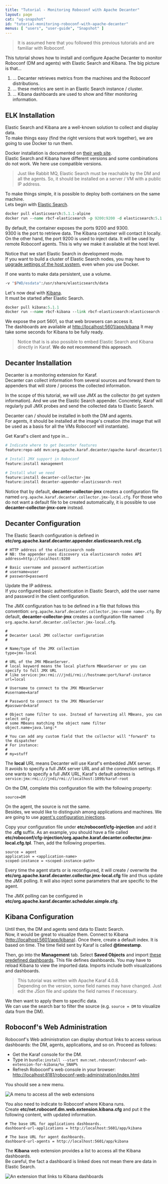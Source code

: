 ```yaml
---
title: "Tutorial - Monitoring Roboconf with Apache Decanter"
layout: page
cat: "ug-snapshot"
id: "tutorial-monitoring-roboconf-with-apache-decanter"
menus: [ "users", "user-guide", "Snapshot" ]
---
```


> It is assumed here that you followed this previous tutorials and are familiar with Roboconf.

This tutorial shows how to install and configure Apache Decanter to monitor Roboconf (DM and agents)
with Elastic Search and Kibana. The big picture is that...

1. ... Decanter retrieves metrics from the machines and the Roboconf distributions.
2. ... these metrics are sent in an Elastic Search instance / cluster.
3. ... Kibana dashboards are used to show and filter monitoring information.


## ELK Installation

Elastic Search and Kibana are a well-known solution to collect and display data.  
To make things easy (find the right versions that work together), we are going to use Docker to run them.

Docker installation is documented on [their web site](https://docs.docker.com/engine/installation/).  
Elastic Search and Kibana have different versions and some combinations do not work.
We here use compatible versions.

> Just like Rabbit MQ, Elastic Search must be reachable by the DM and all the agents.
> So, it should be installed on a server / VM with a public IP address.

To make things simple, it is possible to deploy both containers on the same machine.  
Lets begin with [Elastic Search](https://hub.docker.com/_/elasticsearch/).

```tcl
docker pull elasticsearch:5.1.1-alpine
docker run --name rbcf-elasticsearch -p 9200:9200 -d elasticsearch:5.1.1-alpine -E "http.host=0.0.0.0" -E "transport.host=127.0.0.1"
```

By default, the container exposes the ports 9200 and 9300.  
9300 is the port to retrieve data. The Kibana container will contact it
locally. On the other hand, the port 9200 is used to inject data. It will be
used by remote Roboconf agents. This is why we make it available at the host level.

Notice that we start Elastic Search in development mode.  
If you want to build a cluster of Elastic Search nodes, you may have to
[upgrade settings of the host system](https://www.elastic.co/guide/en/elasticsearch/reference/current/system-config.html),
even when you use Docker.

If one wants to make data persistent, use a volume.

```tcl
-v "$PWD/esdata":/usr/share/elasticsearch/data
```

Let's now deal with [Kibana](https://hub.docker.com/_/kibana/).  
It must be started after Elastic Search.

```tcl
docker pull kibana:5.1.1
docker run --name rbcf-kibana --link rbcf-elasticsearch:elasticsearch -p 5601:5601 -d kibana:5.1.1
```

We expose the port 5601, so that web browsers can access it.  
The dashboards are available at [http://localhost:5601/app/kibana](http://localhost:5601/app/kibana)
It may take some seconds for Kibana to be fully ready.

> Notice that is is also possible to embed Elastic Search and Kibana
> directly in Karaf. **We do not recommend this approach**. 



## Decanter Installation

Decanter is a monitoring extension for Karaf.  
Decanter can collect information from several sources and forward them
to appenders that will store / process the collected information.

In the scope of this tutorial, we will use JMX as the collector (to get
system information). And we use the Elastic Search appender. Concretely, Karaf
will regularly pull JMX probes and send the collected data to Elastic Search.

Decanter can / should be installed in both the DM and agents.  
For agents, it should be installed at the image's creation (the image that will be used
as a basis for all the VMs Roboconf will instantiate).

Get Karaf's client and type in...

```bash
# Indicate where to get Decanter features
feature:repo-add mvn:org.apache.karaf.decanter/apache-karaf-decanter/1.3.0/xml/features

# Install JMX support in Roboconf
feature:install management

# Install what we need
feature:install decanter-collector-jmx
feature:install decanter-appender-elasticsearch-rest
``` 

Notice that by default, **decanter-collector-jmx** creates a configuration file
named `org.apache.karaf.decanter.collector.jmx-local.cfg`. For those who do not want
a default file to be created automatically, it is possible to use **decanter-collector-jmx-core**
instead.


## Decanter Configuration

The Elastic Search configuration is defined in **etc/org.apache.karaf.decanter.appender.elasticsearch.rest.cfg**.

```properties
# HTTP address of the elasticsearch node
# NB: the appender uses discovery via elasticsearch nodes API
address=http://localhost:9200

# Basic username and password authentication
# username=user
# password=password
```

Update the IP address.  
If you configured basic authentication in Elastic Search, add the user name and
password in the client configuration.

The JMX configuration has to be defined in a file that follows this convention:
`org.apache.karaf.decanter.collector.jmx-<some name>.cfg`. By default, **decanter-collector-jmx**
creates a configuration file named `org.apache.karaf.decanter.collector.jmx-local.cfg`.

```properties
#
# Decanter Local JMX collector configuration
#

# Name/type of the JMX collection
type=jmx-local

# URL of the JMX MBeanServer.
# local keyword means the local platform MBeanServer or you can specify to full JMX URL
# like service:jmx:rmi:///jndi/rmi://hostname:port/karaf-instance
url=local

# Username to connect to the JMX MBeanServer
#username=karaf

# Password to connect to the JMX MBeanServer
#password=karaf

# Object name filter to use. Instead of harvesting all MBeans, you can select only
# some MBeans matching the object name filter
object.name=java.lang:*

# You can add any custom field that the collector will "forward" to the dispatcher
# For instance:
#
# my=stuff
```

The **local** URL means Decanter will use Karaf's embedded JMX server.  
It avoids to specify a full JMX server URL and all the connection settings.
If one wants to specify a full JMX URL, Karaf's default address is
`service:jmx:rmi:///jndi/rmi://localhost:1099/karaf-root`

On the DM, complete this configuration file with the following property:

```properties
source=DM
```

On the agent, the source is not the same.  
Besides, we would like to distinguish among applications and machines. We are going to use
[agent's configuration injections](dynamic-configuration-files-for-agents.html).

Copy your configuration file under **etc/roboconf/cfg-injection**
and add it the **.cfg** suffix. As an example, you should have a file called
**etc/roboconf/cfg-injection/org.apache.karaf.decanter.collector.jmx-local.cfg.tpl**.
Then, add the following properties.

```properties
source = agent
application = <application-name>
scoped-instance = <scoped-instance-path>
```

Every time the agent starts or is reconfigured, it will create / overwrite the **etc/org.apache.karaf.decanter.collector.jmx-local.cfg**
file and thus update the JMX polling. It will also inject some parameters that are specific to the agent.

The JMX polling can be configured in **etc/org.apache.karaf.decanter.scheduler.simple.cfg**.


## Kibana Configuration

Until then, the DM and agents send data to Elastc Search.  
Now, it would be great to visualize them. Connect to Kibana ([http://localhost:5601/app/kibana](http://localhost:5601/app/kibana)).
Once there, create a default index. It is based on time. The time field sent by Karaf is called **@timestamp**.

Then, go into the **Management** tab. Select **Saved Objects** and import [these
predefined dashboards](/resources/tutorials/kibana_5.0__roboconf__v251116.json). This file defines dashboards.
You may have to reload Kibana to view the imported data. Imports include both visualizations and dashboards.

> This tutorial was written with Apache Karaf 4.0.8.  
> Depending on the version, some field names may have changed. Just edit the JSon file and update the field
> names if necessary.

We then want to apply them to specific data.  
We can use the search bar to filter the source (e.g. `source = DM` to
visualize data from the DM).


## Roboconf's Web Administration

Roboconf's Web administration can display shortcut links to access various dashboards: the DM, agents,
applications, and so on. Proceed as follows:

* Get the Karaf console for the DM.
* Type in `bundle:install --start mvn:net.roboconf/roboconf-web-extension-for-kibana/%v_SNAP%`
* Refresh Roboconf's web console in your browser:
[http://localhost:8181/roboconf-web-administration/index.html](http://localhost:8181/roboconf-web-administration/index.html)

You should see a new menu.

<img src="/resources/img/web-extension-menu.png" alt="A menu to access all the web extensions" class="gs" />

You also need to indicate to Roboconf where Kibana runs.  
Create **etc/net.roboconf.dm.web.extension.kibana.cfg** and put it the following content, with updated information.

```properties
# The base URL for applications dashboards.
dashboard-url-applications = http://localhost:5601/app/kibana

# The base URL for agent dashboards.
dashboard-url-agents = http://localhost:5601/app/kibana
```

The **Kibana** web extension provides a list to access all the Kibana dashboards.  
Be careful, the fact a dashboard is linked does not mean there are data in Elastic Search.

<img src="/resources/img/web-extension-kibana.png" alt="An extension that links to Kibana dashboards" class="gs" />
